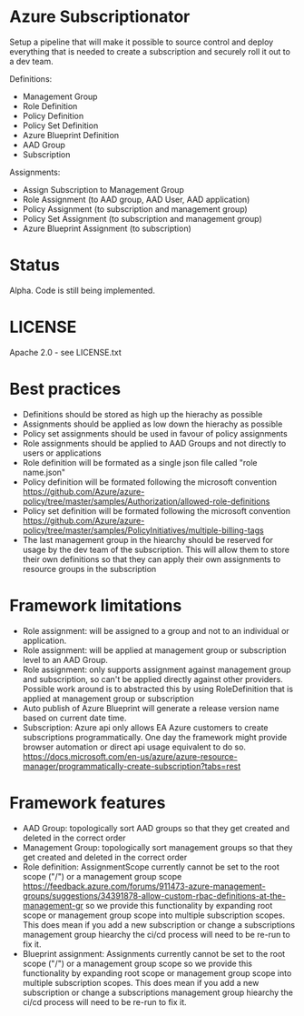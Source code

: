 # Azure Subscriptionator

Setup a pipeline that will make it possible to source control and deploy everything that is needed to create a subscription and securely roll it out to a dev team.

Definitions:
- Management Group
- Role Definition
- Policy Definition
- Policy Set Definition
- Azure Blueprint Definition
- AAD Group
- Subscription

Assignments:
- Assign Subscription to Management Group 
- Role Assignment (to AAD group, AAD User, AAD application)
- Policy Assignment (to subscription and management group)
- Policy Set Assignment (to subscription and management group)
- Azure Blueprint Assignment (to subscription)

# Status
Alpha. Code is still being implemented. 

# LICENSE
Apache 2.0 - see LICENSE.txt

# Best practices

- Definitions should be stored as high up the hierachy as possible
- Assignments should be applied as low down the hierachy as possible
- Policy set assignments should be used in favour of policy assignments
- Role assignments should be applied to AAD Groups and not directly to users or applications
- Role definition will be formated as a single json file called "role name.json"
- Policy definition will be formated following the microsoft convention https://github.com/Azure/azure-policy/tree/master/samples/Authorization/allowed-role-definitions
- Policy set definition will be formated following the microsoft convention https://github.com/Azure/azure-policy/tree/master/samples/PolicyInitiatives/multiple-billing-tags
- The last management group in the hiearchy should be reserved for usage by the dev team of the subscription. This will allow them to store their own definitions so that they can apply their own assignments to resource groups in the subscription

# Framework limitations

- Role assignment: will be assigned to a group and not to an individual or application.
- Role assignment: will be applied at management group or subscription level to an AAD Group.
- Role assignment: only supports assignment against management group and subscription, so can't be applied directly against other providers. Possible work around is to abstracted this by using RoleDefinition that is applied at management group or subscription
- Auto publish of Azure Blueprint will generate a release version name based on current date time.
- Subscription: Azure api only allows EA Azure customers to create subscriptions programmatically. One day the framework might provide browser automation or direct api usage equivalent to do so. https://docs.microsoft.com/en-us/azure/azure-resource-manager/programmatically-create-subscription?tabs=rest

# Framework features

- AAD Group: topologically sort AAD groups so that they get created and deleted in the correct order
- Management Group: topologically sort management groups so that they get created and deleted in the correct order
- Role definition: AssignmentScope currently cannot be set to the root scope ("/") or a management group scope https://feedback.azure.com/forums/911473-azure-management-groups/suggestions/34391878-allow-custom-rbac-definitions-at-the-management-gr so we provide this functionality by expanding root scope or management group scope into multiple subscription scopes. This does mean if you add a new subscription or change a subscriptions management group hiearchy the ci/cd process will need to be re-run to fix it.
- Blueprint assignment: Assignments currently cannot be set to the root scope ("/") or a management group scope so we provide this functionality by expanding root scope or management group scope into multiple subscription scopes. This does mean if you add a new subscription or change a subscriptions management group hiearchy the ci/cd process will need to be re-run to fix it.
